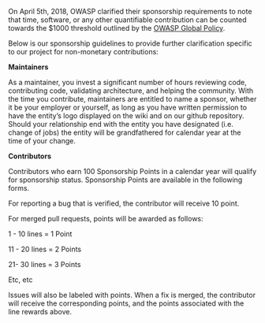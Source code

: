 On April 5th, 2018, OWASP clarified their sponsorship requirements to note that time, software, or any other quantifiable contribution can be counted towards the $1000 threshold outlined by the [OWASP Global Policy](https://owasp.org/www-policy/operational/project-sponsorship).

Below is our sponsorship guidelines to provide further clarification specific to our project for non-monetary contributions:

**Maintainers**

As a maintainer, you invest a significant number of hours reviewing code, contributing code, validating architecture, and helping the community. With the time you contribute, maintainers are entitled to name a sponsor, whether it be your employer or yourself, as long as you have written permission to have the entity’s logo displayed on the wiki and on our github repository. Should your relationship end with the entity you have designated (i.e. change of jobs) the entity will be grandfathered for calendar year at the time of your change.

**Contributors**

Contributors who earn 100 Sponsorship Points in a calendar year will qualify for sponsorship status. Sponsorship Points are available in the following forms.

For reporting a bug that is verified, the contributor will receive 10 point.

For merged pull requests, points will be awarded as follows:

1 - 10 lines = 1 Point

11 - 20 lines = 2 Points

21- 30 lines = 3 Points

Etc, etc

Issues will also be labeled with points. When a fix is merged, the contributor will receive the corresponding points, and the points associated with the line rewards above.
